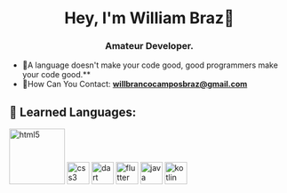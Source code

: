<h1 align="center">Hey, I'm William Braz👋</h1>
<h3 align="center">Amateur Developer.</h3>

- :seedling:A language doesn't make your code good, good programmers make your code good.**
- :love_letter:How Can You Contact: **willbrancocamposbraz@gmail.com**

## 🚀 Learned Languages:
<p align="left"> 
<img src="https://cdn.jsdelivr.net/gh/devicons/devicon/icons/html5/html5-original.svg" alt="html5" width="100" height="100"/> 
  
<img src="https://cdn.jsdelivr.net/gh/devicons/devicon/icons/css3/css3-original.svg" alt="css3" width="40" height="40"/>
 
<img src="https://cdn.jsdelivr.net/gh/devicons/devicon/icons/dart/dart-original.svg" alt="dart" width="40" height="40"/>

<img src="https://cdn.jsdelivr.net/gh/devicons/devicon/icons/flutter/flutter-original.svg" alt="flutter" width="40" height="40"/>
  
<img src="https://cdn.jsdelivr.net/gh/devicons/devicon/icons/java/java-original.svg" alt="java" width="40" height="40"/>
  
<img src="https://cdn.jsdelivr.net/gh/devicons/devicon/icons/kotlin/kotlin-original.svg" alt="kotlin" width="40" height="40"/>





